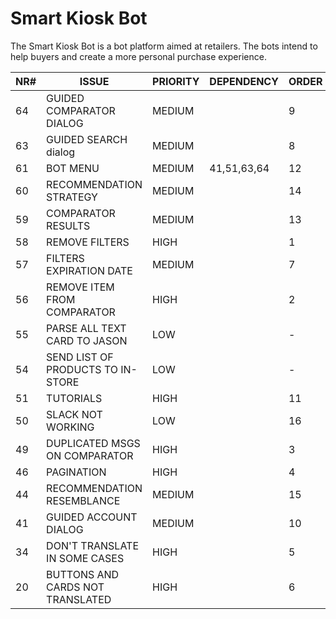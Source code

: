 # Smart Kiosk Bot

The Smart Kiosk Bot is a bot platform aimed at retailers. The bots intend to help buyers and create a more personal purchase experience.

| NR# | ISSUE								                | PRIORITY  | DEPENDENCY  | ORDER |
| ----|-------------------------------------|-----------|-------------|-------|
| 64	| GUIDED COMPARATOR DIALOG			      | MEDIUM		|             | 9     |
| 63	| GUIDED SEARCH dialog				        | MEDIUM		|				      | 8     |
| 61	| BOT MENU							              | MEDIUM		| 41,51,63,64 |	12    |
| 60	| RECOMMENDATION STRATEGY			        | MEDIUM		|				      | 14    |
| 59	| COMPARATOR RESULTS					        | MEDIUM		|				      | 13    |
| 58	| REMOVE FILTERS						          | HIGH			|			        | 1     |
| 57	| FILTERS EXPIRATION DATE			        | MEDIUM		|			        | 7     |
| 56	| REMOVE ITEM FROM COMPARATOR	        | HIGH			|			        | 2     |
| 55	| PARSE ALL TEXT CARD TO JASON	      | LOW				|			        | -     |
| 54	| SEND LIST OF PRODUCTS TO IN-STORE   | LOW				|			        | -     |
| 51	| TUTORIALS							              | HIGH			|			        | 11    |
| 50	| SLACK NOT WORKING					          | LOW				|			        | 16    |
| 49	| DUPLICATED MSGS ON COMPARATOR		    | HIGH			|			        | 3     |
| 46	| PAGINATION							            | HIGH			|			        | 4     |
| 44	| RECOMMENDATION RESEMBLANCE			    | MEDIUM		|			        | 15    |
| 41	| GUIDED ACCOUNT DIALOG				        | MEDIUM		|			        | 10    |
| 34	| DON'T TRANSLATE IN SOME CASES		    | HIGH			|			        | 5     |
| 20	| BUTTONS AND CARDS NOT TRANSLATED	  | HIGH			|			        | 6     |
